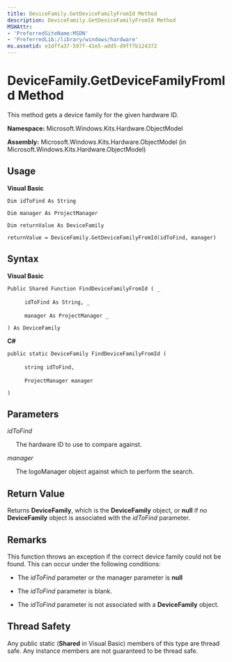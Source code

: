 ```yaml
---
title: DeviceFamily.GetDeviceFamilyFromId Method
description: DeviceFamily.GetDeviceFamilyFromId Method
MSHAttr:
- 'PreferredSiteName:MSDN'
- 'PreferredLib:/library/windows/hardware'
ms.assetid: e1dffa37-597f-41e5-add5-d9ff7b124372
---
```


# DeviceFamily.GetDeviceFamilyFromId Method


This method gets a device family for the given hardware ID.

**Namespace:** Microsoft.Windows.Kits.Hardware.ObjectModel

**Assembly:** Microsoft.Windows.Kits.Hardware.ObjectModel (in Microsoft.Windows.Kits.Hardware.ObjectModel)

## <span id="Usage"></span><span id="usage"></span><span id="USAGE"></span>Usage


**Visual Basic**

`Dim idToFind As String`

`Dim manager As ProjectManager`

`Dim returnValue As DeviceFamily`

`returnValue = DeviceFamily.GetDeviceFamilyFromId(idToFind, manager)`

## <span id="Syntax"></span><span id="syntax"></span><span id="SYNTAX"></span>Syntax


**Visual Basic**

`Public Shared Function FindDeviceFamilyFromId ( _`

          `idToFind As String, _`

          `manager As ProjectManager _`

`) As DeviceFamily`

**C#**

`public static DeviceFamily FindDeviceFamilyFromId (`

          `string idToFind,`

          `ProjectManager manager`

`)`

## <span id="Parameters"></span><span id="parameters"></span><span id="PARAMETERS"></span>Parameters


*idToFind*

     The hardware ID to use to compare against.

*manager*

     The logoManager object against which to perform the search.

## <span id="Return_Value"></span><span id="return_value"></span><span id="RETURN_VALUE"></span>Return Value


Returns **DeviceFamily**, which is the **DeviceFamily** object, or **null** if no **DeviceFamily** object is associated with the *idToFind* parameter.

## <span id="Remarks"></span><span id="remarks"></span><span id="REMARKS"></span>Remarks


This function throws an exception if the correct device family could not be found. This can occur under the following conditions:

-   The *idToFind* parameter or the manager parameter is **null**

-   The *idToFind* parameter is blank.

-   The *idToFind* parameter is not associated with a **DeviceFamily** object.

## <span id="Thread_Safety"></span><span id="thread_safety"></span><span id="THREAD_SAFETY"></span>Thread Safety


Any public static (**Shared** in Visual Basic) members of this type are thread safe. Any instance members are not guaranteed to be thread safe.

 

 






